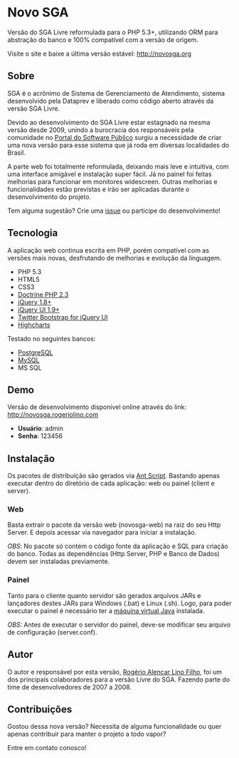 # Novo SGA

Versão do SGA Livre reformulada para o PHP 5.3+, utilizando ORM para abstração do banco e 100% compatível com a versão de origem.

Visite o site e baixe a última versão estável: http://novosga.org

## Sobre

SGA é o acrônimo de Sistema de Gerenciamento de Atendimento, sistema desenvolvido pela Dataprev e liberado como código aberto através da versão SGA Livre.

Devido ao desenvolvimento do SGA Livre estar estagnado na mesma versão desde 2009, unindo a burocracia dos responsáveis pela comunidade no [Portal do Software Público](http://softwarepublico.gov.br/) surgiu a necessidade de criar uma nova versão para esse sistema que já roda em diversas localidades do Brasil.

A parte web foi totalmente reformulada, deixando mais leve e intuitiva, com uma interface amigável e instalação super fácil. Já no painel foi feitas melhorias para funcionar em monitores widescreen. Outras melhorias e funcionalidades estão previstas e irão ser aplicadas durante o desenvolvimento do projeto.

Tem alguma sugestão? Crie uma [issue](https://github.com/rogeriolino/novosga/issues) ou participe do desenvolvimento!


## Tecnologia

A aplicação web continua escrita em PHP, porém compatível com as versões mais novas, desfrutando de melhorias e evolução da linguagem.

- PHP 5.3
- HTML5
- CSS3
- [Doctrine PHP 2.3](http://www.doctrine-project.org/projects/orm.html)
- [jQuery 1.8+](http://jquery.com/)
- [jQuery UI 1.9+](http://jqueryui.com/)
- [Twitter Bootstrap for jQuery UI](http://addyosmani.github.com/jquery-ui-bootstrap/)
- [Highcharts](http://www.highcharts.com/)

Testado no seguintes bancos:
- [PostgreSQL](http://www.postgresql.org/)
- [MySQL](www.mysql.org)
- MS SQL


## Demo

Versão de desenvolvimento disponível online através do link: http://novosga.rogeriolino.com

- **Usuário**: admin
- **Senha**: 123456

## Instalação

Os pacotes de distribuíção são gerados via [Ant Script](http://ant.apache.org/). Bastando apenas executar dentro do diretório de cada aplicação: web ou painel (client e server).

### Web

Basta extrair o pacote da versão web (novosga-web) na raiz do seu Http Server. E depois acessar via navegador para iniciar a instalação.

*OBS*: No pacote só contém o código fonte da aplicação e SQL para criação do banco. Todas as dependências (Http Server, PHP e Banco de Dados) devem ser instaladas previamente.

### Painel

Tanto para o cliente quanto servidor são gerados arquivos JARs e lançadores destes JARs para Windows (.bat) e Linux (.sh). Logo, para poder executar o painel é necessário ter a [máquina virtual Java](http://www.java.com/getjava/) instalada.

*OBS:* Antes de executar o servidor do painel, deve-se modificar seu arquivo de configuração (server.conf).

## Autor

O autor e responsável por esta versão, [Rogério Alencar Lino Filho](http://rogeriolino.com), foi um dos principais colaboradores para a versão Livre do SGA. Fazendo parte do time de desenvolvedores de 2007 a 2008.


## Contribuições

Gostou dessa nova versão? Necessita de alguma funcionalidade ou quer apenas contribuir para manter o projeto a todo vapor?

Entre em contato conosco!
